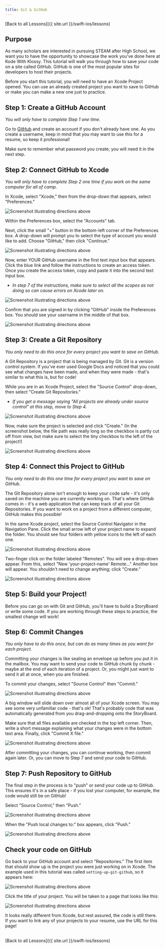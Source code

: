 ```yaml
---
title: Git & GitHub
---
```


[Back to all Lessons]({{ site.url }}/swift-ios/lessons)

## Purpose

As many scholars are interested in pursuing STEAM after High School, we want you to have the opportunity to showcase the work you've done here at Kode With Klossy. This tutorial will walk you through how to save your code on a site called GitHub. GitHub is one of the most popular sites for developers to host their projects.

Before you start this tutorial, you will need to have an Xcode Project opened. You can use an already created project you want to save to GitHub or make you can make a new one just to practice.

## Step 1: Create a GitHub Account

_You will only have to complete Step 1 one time._

Go to [GitHub](https://github.com/) and create an account if you don't already have one. As you create a username, keep in mind that you may want to use this for a resume, so keep it professional!

Make sure to remember what password you create; you will need it in the next step.

## Step 2: Connect GitHub to Xcode

_You will only have to complete Step 2 one time if you work on the same computer for all of camp._

In Xcode, select "Xcode," then from the drop-down that appears, select "Preferences."

<img class="medium" src="./assets/gh1.png" alt="Screenshot illustrating directions above">

Within the Preferences box, select the "Accounts" tab.

Next, click the small "+" button in the bottom-left corner of the Preferences box. A drop-down will prompt you to select the type of account you would like to add. Choose "GitHub," then click "Continue."

<img class="small" src="./assets/gh2.png" alt="Screenshot illustrating directions above">

Now, enter YOUR GitHub username in the first text input box that appears. Click the blue link and follow the instructions to create an access token. Once you create the access token, copy and paste it into the second text input box.
  - _In step 7 of the instructions, make sure to select all the scopes as not doing so can cause errors on Xcode later on._

<img class="small" src="./assets/gh3.png" alt="Screenshot illustrating directions above">

Confirm that you are signed in by clicking "GitHub" inside the Preferences box. You should see your username in the middle of that box.

<img class="small" src="./assets/gh4.png" alt="Screenshot illustrating directions above">

## Step 3: Create a Git Repository

_You only need to do this once for every project you want to save on GitHub._

A Git Repository is a project that is being managed by Git. Git is a version control system. If you've ever used Google Docs and noticed that you could see what changes have been made, and when they were made - that's similar to what this is, but for code!

While you are in an Xcode Project, select the "Source Control" drop-down, then select "Create Git Repositories."
  - _If you get a message saying "All projects are already under source control" at this step, move to Step 4._

<img class="medium" src="./assets/gh5.png" alt="Screenshot illustrating directions above">

Now, make sure the project is selected and click "Create." (In the screenshot below, the file path was really long so the checkbox is partly cut off from view, but make sure to select the tiny checkbox to the left of the project!)

<img class="medium" src="./assets/gh6.png" alt="Screenshot illustrating directions above">

## Step 4: Connect this Project to GitHub

_You only need to do this one time for every project you want to save on GitHub._

The Git Repository alone isn't enough to keep your code safe - it's only saved on the machine you are currently working on. That's where GitHub comes in - it's a web application that can keep track of all your Git Repositories. If you want to work on a project from a different computer, GitHub makes this possible!

In the same Xcode project, select the Source Control Navigator in the Navigation Pane. Click the small arrow left of your project name to expand the folder. You should see four folders with yellow icons to the left of each one.

<img class="small" src="./assets/gh7.png" alt="Screenshot illustrating directions above">

Two-finger click on the folder labeled "Remotes". You will see a drop-down appear. From this, select "New 'your-project-name' Remote..." Another box will appear. You shouldn't need to change anything; click "Create."

<img class="small" src="./assets/gh8.png" alt="Screenshot illustrating directions above">

## Step 5: Build your Project!

Before you can go on with Git and GitHub, you'll have to build a StoryBoard or write some code. If you are working through these steps to practice, the smallest change will work!

## Step 6: Commit Changes

_You only have to do this once, but can do as many times as you want for each project._

Committing your changes is like sealing an envelope up before you put it in the mailbox. You may want to send your code to GitHub chunk by chunk - maybe at the end of each iteration of a project. Or, you might just want to send it all at once, when you are finished.

To commit your changes, select "Source Control" then "Commit."

<img class="small" src="./assets/gh9.png" alt="Screenshot illustrating directions above">

A big window will slide down over almost all of your Xcode screen. You may see some very unfamiliar code - that's ok! That's probably code that was automatically generated from you drag-and-dropping onto the StoryBoard.

Make sure that all files available are checked in the top left corner. Then, write a short message explaining what your changes were in the bottom text area. Finally, click "Commit X file."

<img class="medium" src="./assets/gh10.png" alt="Screenshot illustrating directions above">

After committing your changes, you can continue working, then commit again later. Or, you can move to Step 7 and send your code to GitHub.

## Step 7: Push Repository to GitHub

The final step in the process is to "push" or send your code up to GitHub. This ensures it's in a safe place - if you lost your computer, for example, the code would still be on GitHub!

Select "Source Control," then "Push."

<img class="small" src="./assets/gh11.png" alt="Screenshot illustrating directions above">

When the "Push local changes to:" box appears, click "Push."

<img class="small" src="./assets/gh12.png" alt="Screenshot illustrating directions above">

## Check your code on GitHub

Go back to your GitHub account and select "Repositories." The first item that should show up is the project you were just working on in Xcode. The example used in this tutorial was called `setting-up-git-github`, so it appears here:

<img class="medium" src="./assets/gh13.png" alt="Screenshot illustrating directions above">

Click the title of your project. You will be taken to a page that looks like this:

<img class="medium" src="./assets/gh14.png" alt="Screenshot illustrating directions above">

It looks really different from Xcode, but rest assured, the code is still there. If you want to link any of your projects to your resume, use the URL for this page!

<br>
[Back to all Lessons]({{ site.url }}/swift-ios/lessons)
